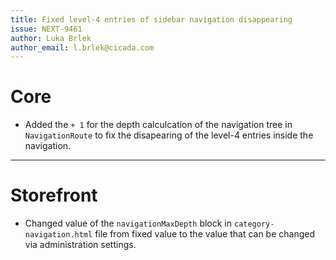 ```yaml
---
title: Fixed level-4 entries of sidebar navigation disappearing
issue: NEXT-9461
author: Luka Brlek
author_email: l.brlek@cicada.com
---
```

# Core
* Added the `+ 1` for the depth calculcation of the navigation tree in `NavigationRoute` to fix the disapearing of the level-4 entries inside the navigation.
___
# Storefront
* Changed value of the `navigationMaxDepth` block in `category-navigation.html` file from fixed value to the value that can be changed via administration settings.
